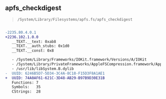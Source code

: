 ## apfs_checkdigest

> `/System/Library/Filesystems/apfs.fs/apfs_checkdigest`

```diff

-2235.80.4.0.1
+2236.102.1.0.0
   __TEXT.__text: 0xab8
   __TEXT.__auth_stubs: 0x1d0
   __TEXT.__const: 0x8

   - /System/Library/Frameworks/IOKit.framework/Versions/A/IOKit
   - /System/Library/PrivateFrameworks/AppleFSCompression.framework/AppleFSCompression
   - /usr/lib/libSystem.B.dylib
-  UUID: 6246B5D7-5D34-3C4A-8C18-F15D3F8A1AE1
+  UUID: 74A0AF61-621C-3D48-AB29-B97B9D30E31B
   Functions: 7
   Symbols:   35
   CStrings:  28

```
